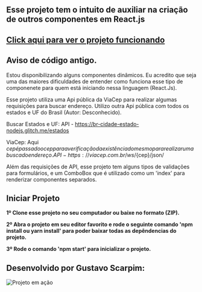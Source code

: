 ## Esse projeto tem o intuito de auxiliar na criação de outros componentes em React.js

## <a href="https://guscarpim.github.io/BuscarCep-React/index" target="blank" >Click aqui para ver o projeto funcionando</a>

## Aviso de código antigo.

Estou disponibilizando alguns componentes dinâmicos. Eu acredito que seja uma das maiores dificuldades de entender como funciona esse tipo de componenete para quem está iniciando nessa linguagem (React.Js).

Esse projeto utiliza uma Api pública da ViaCep para realizar algumas requisições para buscar endereço.
Utilizo outra Api pública com todos os estados e UF do Brasil (Autor: Desconhecido).

Buscar Estados e UF:
API - https://br-cidade-estado-nodejs.glitch.me/estados

ViaCep:
Aqui ${cep} é passado o cep para a verificação da existência do mesmo para realizar uma busca do endereço. 
API - https://viacep.com.br/ws/${cep}/json/

Além das requisições de API, esse projeto tem alguns tipos de validações para formulários, e um ComboBox que é utilizado como um 'index' para renderizar componentes separados.

## Iniciar Projeto

<b>1º Clone esse projeto no seu computador ou baixe no formato (ZIP).</b>

<b>2º Abra o projeto em seu editor favorito e rode o seguinte comando 'npm install ou yarn install' para poder baixar todas as depêndencias do projeto.</b>

<b>3º Rode o comando 'npm start' para inicializar o projeto.</b>

## Desenvolvido por Gustavo Scarpim:

![Projeto em ação](https://user-images.githubusercontent.com/47616551/73510308-742b5480-43c0-11ea-995e-cfed2c876874.gif)
